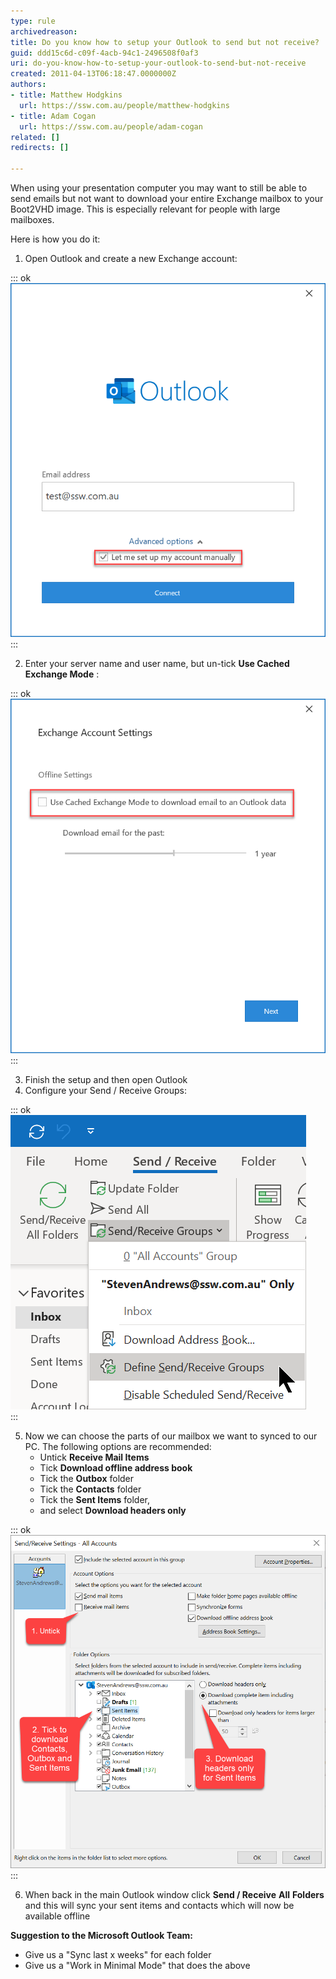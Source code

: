```yaml
---
type: rule
archivedreason: 
title: Do you know how to setup your Outlook to send but not receive?
guid: ddd15c6d-c09f-4acb-94c1-2496508f0af3
uri: do-you-know-how-to-setup-your-outlook-to-send-but-not-receive
created: 2011-04-13T06:18:47.0000000Z
authors:
- title: Matthew Hodgkins
  url: https://ssw.com.au/people/matthew-hodgkins
- title: Adam Cogan
  url: https://ssw.com.au/people/adam-cogan
related: []
redirects: []

---
```


When using your presentation computer you may want to still be able to send emails but not want to download your entire Exchange mailbox to your Boot2VHD image. This is especially relevant for people with large mailboxes.   
<!--endintro-->

Here is how you do it:

1. Open Outlook and create a new Exchange account: 
      


::: ok  
![Figure - Tick manually configure server settings](mail1.png)  
:::

2. Enter your server name and user name, but un-tick 
       **Use Cached Exchange Mode** :  
      

::: ok  
![Figure - Un-tick Use Cached Exchange Mode](Mail3.png)  
:::

3. Finish the setup and then open Outlook
4. Configure your Send / Receive Groups: 
      

::: ok  
![Figure - Click Send / Receive | Click Send / Receive Groups | Click Define Send / Receive Groups](Email2.png)  
:::

5. Now we can choose the parts of our mailbox we want to synced to our PC. The following options are recommended:
    * Untick 
             **Receive Mail Items**
    * Tick 
             **Download offline address book**
    * Tick the 
             **Outbox** folder
    * Tick the 
             **Contacts** folder
    * Tick the 
             **Sent Items** folder,
    * and select 
             **Download headers only**



::: ok  
![Figure - Untick "Receive mail items" | Tick "Sent Items", "Contacts" and "Outbox" | Download only headers for "Sent Items"](Email.png)  
:::

6. When back in the main Outlook window click 
       **Send / Receive** **All** **Folders** and this will sync your sent items and contacts which will now be available offline


**Suggestion to the Microsoft Outlook Team:**

* Give us a "Sync last x weeks" for each folder
* Give us a "Work in Minimal Mode" that does the above
